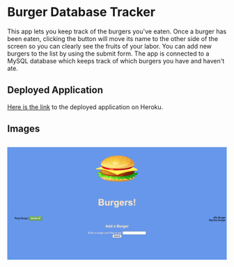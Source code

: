 # Burger Database Tracker
This app lets you keep track of the burgers you've eaten. Once a burger has been eaten, clicking the button will move its name to the other side of the screen so you can clearly see the fruits of your labor. You can add new burgers to the list by using the submit form. The app is connected to a MySQL database which keeps track of which burgers you have and haven't ate.

## Deployed Application
[Here is the link](https://sheltered-stream-91744.herokuapp.com/) to the deployed application on Heroku.

## Images
![](public/assets/images/burger_list.png)
----
